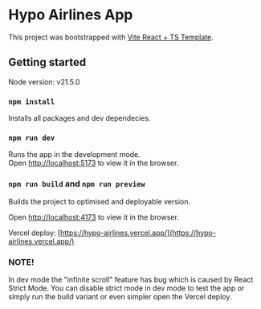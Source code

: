 # Hypo Airlines App

This project was bootstrapped with [Vite React + TS Template](https://vitejs.dev/guide/).

## Getting started

Node version: v21.5.0

### `npm install`

Installs all packages and dev dependecies.

### `npm run dev`

Runs the app in the development mode.\
Open [http://localhost:5173](http://localhost:5173) to view it in the browser.

### `npm run build` and `npm run preview`

Builds the project to optimised and deployable version.

Open [http://localhost:4173](http://localhost:4173) to view it in the browser.

Vercel deploy: [https://hypo-airlines.vercel.app/](https://hypo-airlines.vercel.app/)

### NOTE!

In dev mode the "infinite scroll" feature has bug which is caused by React Strict Mode.
You can disable strict mode in dev mode to test the app or simply run the build variant or even simpler open the Vercel deploy.
